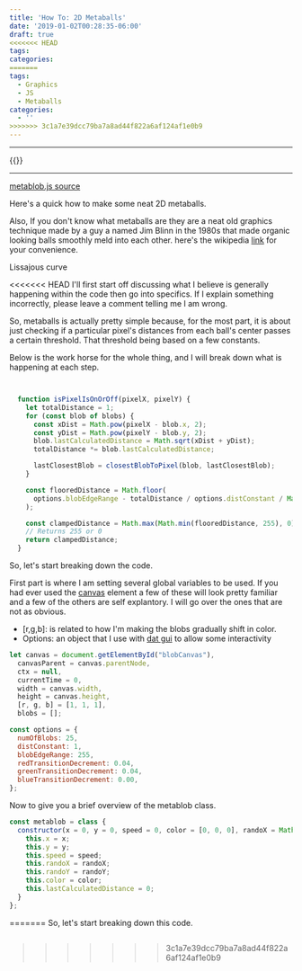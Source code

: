 ```yaml
---
title: 'How To: 2D Metaballs'
date: '2019-01-02T00:28:35-06:00'
draft: true
<<<<<<< HEAD
tags: 
categories: 
=======
tags:
  - Graphics
  - JS
  - Metaballs
categories:
  - ''
>>>>>>> 3c1a7e39dcc79ba7a8ad44f822a6af124af1e0b9
---
```

- - -

{{<canvas canvasId="blobCanvas" canvasWidth="200" canvasHeight="200" src="js/metablobs.js">}}

- - -
[metablob.js source](https://github.com/MicahGV/PersonalBlog/blob/master/static/js/metablobs.js)

Here's a quick how to make some neat 2D metaballs.

Also, If you don't know what metaballs are they are a neat old graphics technique made by a guy a named Jim Blinn in the 1980s that made organic looking balls smoothly meld into each other. here's the wikipedia [link](https://en.wikipedia.org/wiki/Metaballs) for your convenience.

Lissajous curve

<<<<<<< HEAD
I'll first start off discussing what I believe is generally happening within the code then go into specifics.
If I explain something incorrectly, please leave a comment telling me I am wrong.

So, metaballs is actually pretty simple because, for the most part, it is about just checking if a particular pixel's distances from each ball's center passes a certain threshold. That threshold being based on a few constants.

 Below is the work horse for the whole thing, and I will break down what is happening at each step.
```javascript


  function isPixelIsOnOrOff(pixelX, pixelY) {
    let totalDistance = 1;
    for (const blob of blobs) {
      const xDist = Math.pow(pixelX - blob.x, 2);
      const yDist = Math.pow(pixelY - blob.y, 2);
      blob.lastCalculatedDistance = Math.sqrt(xDist + yDist);
      totalDistance *= blob.lastCalculatedDistance;

      lastClosestBlob = closestBlobToPixel(blob, lastClosestBlob);
    }

    const flooredDistance = Math.floor(
      options.blobEdgeRange - totalDistance / options.distConstant / Math.pow(10, blobs.length * 2)
    );

    const clampedDistance = Math.max(Math.min(flooredDistance, 255), 0);
    // Returns 255 or 0
    return clampedDistance;
  }
```


So, let's start breaking down the code.

First part is where I am setting several global variables to be used.
If you had ever used the [canvas](https://developer.mozilla.org/en-US/docs/Web/API/Canvas_API) element a few of these will look pretty familiar and a few of the others are self explantory. I will go over the ones that are not as obvious.

* [r,g,b]: is related to how I'm making the blobs gradually shift in color.
* Options: an object that I use with [dat gui](https://github.com/dataarts/dat.gui) to allow some interactivity

```javascript
let canvas = document.getElementById("blobCanvas"),
  canvasParent = canvas.parentNode,
  ctx = null,
  currentTime = 0,
  width = canvas.width,
  height = canvas.height,
  [r, g, b] = [1, 1, 1],
  blobs = [];

const options = {
  numOfBlobs: 25,
  distConstant: 1,
  blobEdgeRange: 255,
  redTransitionDecrement: 0.04,
  greenTransitionDecrement: 0.04,
  blueTransitionDecrement: 0.00,
};
```

Now to give you a brief overview of the metablob class.
```javascript
const metablob = class {
  constructor(x = 0, y = 0, speed = 0, color = [0, 0, 0], randoX = Math.random(), randoY = Math.random()) {
    this.x = x;
    this.y = y;
    this.speed = speed;
    this.randoX = randoX;
    this.randoY = randoY;
    this.color = color;
    this.lastCalculatedDistance = 0;
  }
};
```
=======
So, let's start breaking down this code.

```javascript

```
>>>>>>> 3c1a7e39dcc79ba7a8ad44f822a6af124af1e0b9
